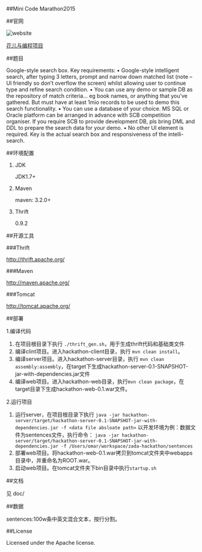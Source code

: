 ##Mini Code Marathon2015

##官网

![website](http://scbcode.hirede.com/Templates/Scb/Images/banner.jpg)

[花儿与编程项目](http://scbcode.hirede.com/CareerSite/ScbIndex)

##题目

Google-style search box. Key requirements:
•	Google-style intelligent search, after typing 3 letters, prompt and narrow down matched list (note – UI friendly so don’t overflow the screen) whilst allowing user to continue type and refine search condition.
•	You can use any demo or sample DB as the repository of match criteria… eg book names, or anything that you’ve gathered. But must have at least 1mio records to be used to demo this search functionality.
•	You can use a database of your choice. MS SQL or Oracle platform can be arranged in advance with SCB competition organiser. If you require SCB to provide development DB, pls bring DML and DDL to prepare the search data for your demo.
•	No other UI element is required. Key is the actual search box and responsiveness of the intelli-search.


##环境配置

1. JDK

    JDK1.7+

2. Maven

    maven: 3.2.0+

3. Thrift

    0.9.2

##开源工具

###Thrift

http://thrift.apache.org/

###Maven

http://maven.apache.org/

###Tomcat

http://tomcat.apache.org/

##部署

1.编译代码

 1. 在项目根目录下执行 `./thrift_gen.sh`，用于生成thrift代码和基础类文件
 2. 编译clint项目。进入hackathon-client目录，执行 `mvn clean install`。
 3. 编译server项目。进入hackathon-server目录，执行 `mvn clean assembly:assembly`，在target下生成hackathon-server-0.1-SNAPSHOT-jar-with-dependencies.jar文件
 4. 编译web项目。进入hackathon-web目录，执行`mvn clean package`，在target目录下生成hackathon-web-0.1.war文件。

2.运行项目

 1. 运行server，在项目根目录下执行 `java -jar hackathon-server/target/hackathon-server-0.1-SNAPSHOT-jar-with-dependencies.jar -f <data file absloate path>`
    以开发环境为例：数据文件为sentences文件，执行命令：
    `java -jar hackathon-server/target/hackathon-server-0.1-SNAPSHOT-jar-with-dependencies.jar -f /Users/omar/workspace/zada-hackathon/sentences`
 2. 部署web项目。将hackathon-web-0.1.war拷贝到tomcat文件夹中webapps目录中，并重命名为ROOT.war。
 3. 启动web项目。在tomcat文件夹下bin目录中执行`startup.sh`

##文档

见 doc/

##数据

sentences:100w条中英文混合文本，按行分割。

##License

Licensed under the Apache license.



